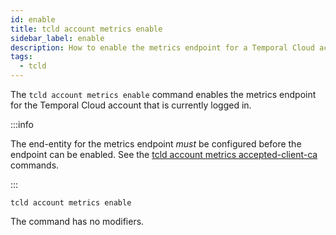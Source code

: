 ```yaml
---
id: enable
title: tcld account metrics enable
sidebar_label: enable
description: How to enable the metrics endpoint for a Temporal Cloud account using tcld.
tags:
  - tcld
---
```


The `tcld account metrics enable` command enables the metrics endpoint for the Temporal Cloud account that is currently logged in.

:::info

The end-entity for the metrics endpoint _must_ be configured before the endpoint can be enabled. See the [tcld account metrics accepted-client-ca](/cloud/tcld/account/metrics/accepted-client-ca/index) commands.

:::

`tcld account metrics enable`

The command has no modifiers.
